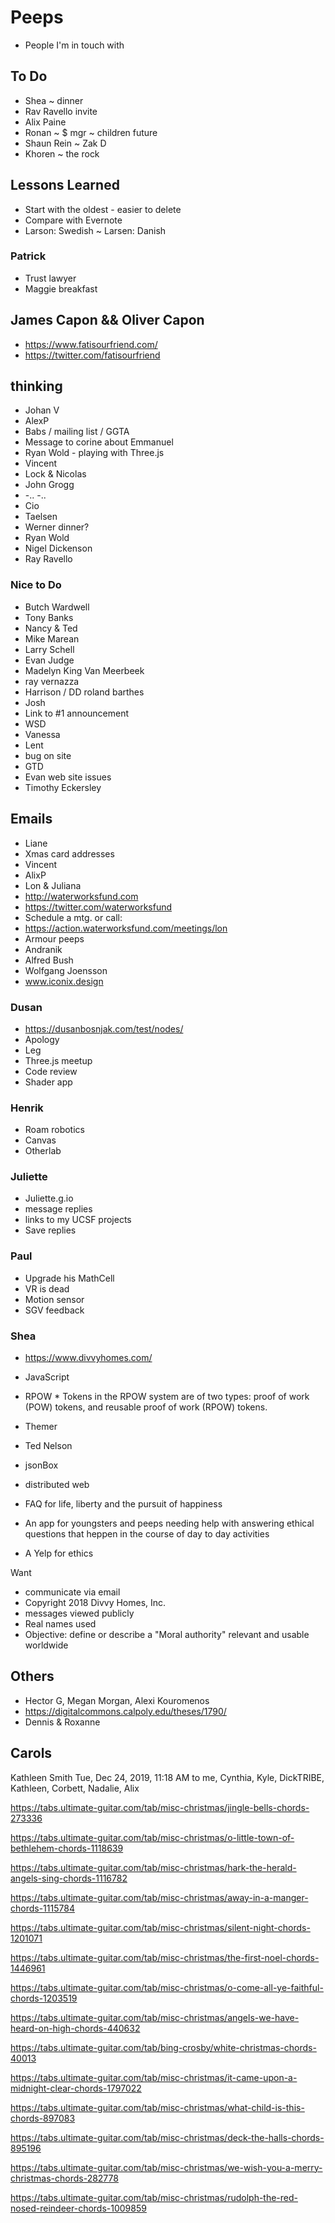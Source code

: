 # Peeps

* People I'm in touch with


## To Do

* Shea ~ dinner
* Rav Ravello invite
* Alix Paine
* Ronan ~ $ mgr ~ children future
* Shaun Rein ~ Zak D
* Khoren ~ the rock


## Lessons Learned

* Start with the oldest - easier to delete
* Compare with Evernote
* Larson: Swedish ~ Larsen: Danish

### Patrick

* Trust lawyer
* Maggie breakfast


## James Capon && Oliver Capon

* https://www.fatisourfriend.com/
* https://twitter.com/fatisourfriend


## thinking

* Johan V
* AlexP
* Babs / mailing list / GGTA
* Message to corine about Emmanuel
* Ryan Wold - playing with Three.js
* Vincent
* Lock & Nicolas
* John Grogg
* -.. -..
* Cio
* Taelsen
* Werner dinner?
* Ryan Wold
* Nigel Dickenson
* Ray Ravello


### Nice to Do

* Butch Wardwell
* Tony Banks
* Nancy & Ted
* Mike Marean
* Larry Schell
* Evan Judge
* Madelyn King Van Meerbeek
* ray vernazza
* Harrison / DD roland barthes
* Josh
* Link to #1 announcement
* WSD
* Vanessa
* Lent
* bug on site
* GTD
* Evan web site issues
* Timothy Eckersley

## Emails

* Liane
* Xmas card addresses
* Vincent
* AlixP
* Lon & Juliana
* http://waterworksfund.com
* https://twitter.com/waterworksfund
* Schedule a mtg. or call:
* https://action.waterworksfund.com/meetings/lon
* Armour peeps
* Andranik
* Alfred Bush
* Wolfgang Joensson
* www.iconix.design

### Dusan

* https://dusanbosnjak.com/test/nodes/
* Apology
* Leg
* Three.js meetup
* Code review
* Shader app



### Henrik

* Roam robotics
* Canvas
* Otherlab

### Juliette

* Juliette.g.io
* message replies
* links to my UCSF projects
* Save replies

### Paul

* Upgrade his MathCell
* VR is dead
* Motion sensor
* SGV feedback

### Shea

* https://www.divvyhomes.com/
* JavaScript
* RPOW * Tokens in the RPOW system are of two types: proof of work (POW) tokens, and reusable proof of work (RPOW) tokens.
* Themer
* Ted Nelson
* jsonBox

* distributed web
* FAQ for life, liberty and the pursuit of happiness
* An app for youngsters and peeps needing help with answering ethical questions that heppen in the course of day to day activities
* A Yelp for ethics

Want

* communicate via email
* Copyright 2018 Divvy Homes, Inc.
* messages viewed publicly
* Real names used
* Objective: define or describe a "Moral authority" relevant and usable worldwide



## Others

* Hector G, Megan Morgan, Alexi Kouromenos
* https://digitalcommons.calpoly.edu/theses/1790/
* Dennis & Roxanne


## Carols


Kathleen Smith
Tue, Dec 24, 2019, 11:18 AM
to me, Cynthia, Kyle, DickTRIBE, Kathleen, Corbett, Nadalie, Alix

https://tabs.ultimate-guitar.com/tab/misc-christmas/jingle-bells-chords-273336

https://tabs.ultimate-guitar.com/tab/misc-christmas/o-little-town-of-bethlehem-chords-1118639

https://tabs.ultimate-guitar.com/tab/misc-christmas/hark-the-herald-angels-sing-chords-1116782

https://tabs.ultimate-guitar.com/tab/misc-christmas/away-in-a-manger-chords-1115784

https://tabs.ultimate-guitar.com/tab/misc-christmas/silent-night-chords-1201071

https://tabs.ultimate-guitar.com/tab/misc-christmas/the-first-noel-chords-1446961

https://tabs.ultimate-guitar.com/tab/misc-christmas/o-come-all-ye-faithful-chords-1203519

https://tabs.ultimate-guitar.com/tab/misc-christmas/angels-we-have-heard-on-high-chords-440632

https://tabs.ultimate-guitar.com/tab/bing-crosby/white-christmas-chords-40013

https://tabs.ultimate-guitar.com/tab/misc-christmas/it-came-upon-a-midnight-clear-chords-1797022

https://tabs.ultimate-guitar.com/tab/misc-christmas/what-child-is-this-chords-897083

https://tabs.ultimate-guitar.com/tab/misc-christmas/deck-the-halls-chords-895196

https://tabs.ultimate-guitar.com/tab/misc-christmas/we-wish-you-a-merry-christmas-chords-282778

https://tabs.ultimate-guitar.com/tab/misc-christmas/rudolph-the-red-nosed-reindeer-chords-1009859

